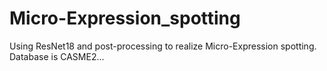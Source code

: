 # Micro-Expression_spotting
Using ResNet18 and post-processing to realize Micro-Expression spotting. Database is CASME2...
